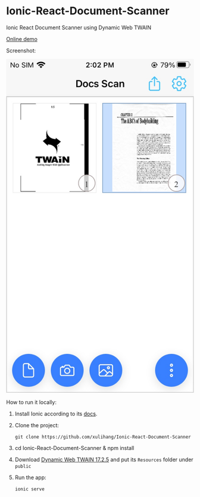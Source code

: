 # Ionic-React-Document-Scanner

Ionic React Document Scanner using Dynamic Web TWAIN

[Online demo](https://courageous-cactus-2758a1.netlify.app/)

Screenshot:

![home](./Home.jpg)


How to run it locally:

1. Install Ionic according to its [docs](https://ionicframework.com/docs/intro/cli).
2. Clone the project: 

   ```
   git clone https://github.com/xulihang/Ionic-React-Document-Scanner
   ```
   
3. cd Ionic-React-Document-Scanner & npm install
4. Download [Dynamic Web TWAIN 17.2.5](https://www.dynamsoft.com/web-twain/downloads/) and put its `Resources` folder under `public`
4. Run the app:

   ```
   ionic serve
   ```
   
   